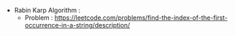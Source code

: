 
- Rabin Karp Algorithm :
    - Problem : https://leetcode.com/problems/find-the-index-of-the-first-occurrence-in-a-string/description/